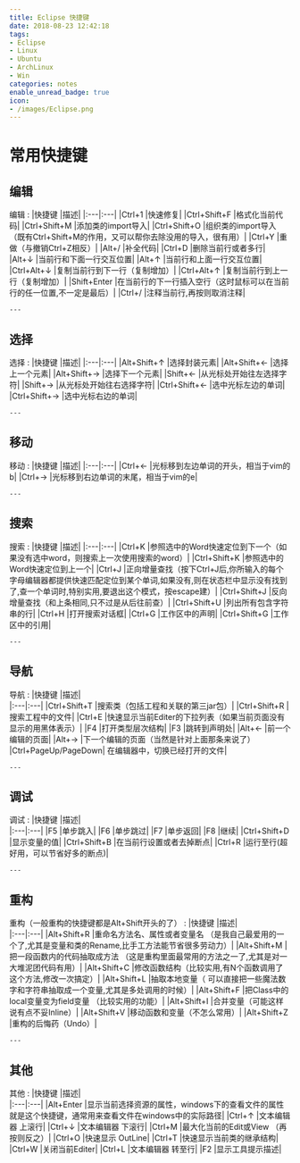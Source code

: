 ```yaml
---
title: Eclipse 快捷键
date: 2018-08-23 12:42:18
tags:
- Eclipse
- Linux
- Ubuntu
- ArchLinux
- Win
categories: notes
enable_unread_badge: true
icon:
- /images/Eclipse.png
---
```

# 常用快捷键
## 编辑
编辑
:	|快捷键	|描述|
	|:---|:---|
	|Ctrl+1	|快速修复|
	|Ctrl+Shift+F |格式化当前代码|
	|Ctrl+Shift+M |添加类的import导入|
	|Ctrl+Shift+O |组织类的import导入（既有Ctrl+Shift+M的作用，又可以帮你去除没用的导入，很有用）|
	|Ctrl+Y	|重做（与撤销Ctrl+Z相反）|
	|Alt+/	|补全代码|
	|Ctrl+D	|删除当前行或者多行|
	|Alt+↓	|当前行和下面一行交互位置|
	|Alt+↑	|当前行和上面一行交互位置|
	|Ctrl+Alt+↓	|复制当前行到下一行（复制增加）|
	|Ctrl+Alt+↑	|复制当前行到上一行（复制增加）|
	|Shift+Enter |在当前行的下一行插入空行（这时鼠标可以在当前行的任一位置,不一定是最后）|
	|Ctrl+/	|注释当前行,再按则取消注释|

	---

## 选择
选择
:	|快捷键 |描述|
	|:---|:---|
	|Alt+Shift+↑ |选择封装元素|
	|Alt+Shift+← |选择上一个元素|
	|Alt+Shift+→ |选择下一个元素|
	|Shift+←	|从光标处开始往左选择字符|
	|Shift+→	|从光标处开始往右选择字符|
	|Ctrl+Shift+←	|选中光标左边的单词|
	|Ctrl+Shift+→ |选中光标右边的单词|

	---

## 移动
移动
:	|快捷键 |描述|
	|:---|:---|
	|Ctrl+←	|光标移到左边单词的开头，相当于vim的b|
	|Ctrl+→	|光标移到右边单词的末尾，相当于vim的e|

	---

## 搜索
搜索
:	|快捷键 |描述|
	|:---|:---|
	|Ctrl+K	|参照选中的Word快速定位到下一个（如果没有选中word，则搜索上一次使用搜索的word）|
	|Ctrl+Shift+K	|参照选中的Word快速定位到上一个|
	|Ctrl+J	|正向增量查找（按下Ctrl+J后,你所输入的每个字母编辑器都提供快速匹配定位到某个单词,如果没有,则在状态栏中显示没有找到了,查一个单词时,特别实用,要退出这个模式，按escape建）|
	|Ctrl+Shift+J	|反向增量查找（和上条相同,只不过是从后往前查）|
	|Ctrl+Shift+U	|列出所有包含字符串的行|
	|Ctrl+H	|打开搜索对话框|
	|Ctrl+G	|工作区中的声明|
	|Ctrl+Shift+G	|工作区中的引用|
	
	---

## 导航
导航
:	|快捷键 |描述|                                        
	|:---|:---|
	|Ctrl+Shift+T	|搜索类（包括工程和关联的第三jar包）|
	|Ctrl+Shift+R	|搜索工程中的文件|
	|Ctrl+E	|快速显示当前Editer的下拉列表（如果当前页面没有显示的用黑体表示）|
	|F4	|打开类型层次结构|
	|F3	|跳转到声明处|
	|Alt+←	|前一个编辑的页面|
	|Alt+→	|下一个编辑的页面（当然是针对上面那条来说了）
	|Ctrl+PageUp/PageDown|	在编辑器中，切换已经打开的文件|
	
	---

## 调试
调试
:	|快捷键 |描述|                                       
	|:---|:---|
	|F5	|单步跳入|
	|F6	|单步跳过|
	|F7	|单步返回|
	|F8 |继续|
	|Ctrl+Shift+D	|显示变量的值|
	|Ctrl+Shift+B	|在当前行设置或者去掉断点|
	|Ctrl+R	|运行至行(超好用，可以节省好多的断点)|
	
	---

## 重构
重构（一般重构的快捷键都是Alt+Shift开头的了）
:	|快捷键 |描述|                                        
	|:---|:---|
	|Alt+Shift+R |重命名方法名、属性或者变量名 （是我自己最爱用的一个了,尤其是变量和类的Rename,比手工方法能节省很多劳动力）|
	|Alt+Shift+M |把一段函数内的代码抽取成方法 （这是重构里面最常用的方法之一了,尤其是对一大堆泥团代码有用）|
	|Alt+Shift+C |修改函数结构（比较实用,有N个函数调用了这个方法,修改一次搞定）|
	|Alt+Shift+L |抽取本地变量（ 可以直接把一些魔法数字和字符串抽取成一个变量,尤其是多处调用的时候）|
	|Alt+Shift+F |把Class中的local变量变为field变量 （比较实用的功能）|
	|Alt+Shift+I |合并变量（可能这样说有点不妥Inline）|
	|Alt+Shift+V	|移动函数和变量（不怎么常用）|
	|Alt+Shift+Z	|重构的后悔药（Undo）|
	
	---

## 其他
其他
:	|快捷键 |描述|                                        
	|:---|:---|
	|Alt+Enter	|显示当前选择资源的属性，windows下的查看文件的属性就是这个快捷键，通常用来查看文件在windows中的实际路径|
	|Ctrl+↑	|文本编辑器 上滚行|
	|Ctrl+↓	|文本编辑器 下滚行|
	|Ctrl+M	|最大化当前的Edit或View （再按则反之）|
	|Ctrl+O	|快速显示 OutLine|
	|Ctrl+T	|快速显示当前类的继承结构|
	|Ctrl+W	|关闭当前Editer|
	|Ctrl+L	|文本编辑器 转至行|
	|F2	|显示工具提示描述|
